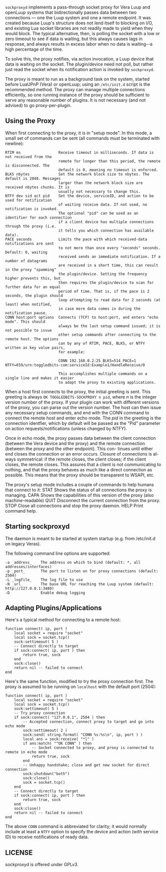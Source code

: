 `sockproxyd` implements a pass-through socket proxy for Vera Luup and openLuup systems that bidirectionally passes data between two connections &mdash; one the Luup system and one a remote endpoint. It was created because Luup's structure does not lend itself to blocking on I/O, and existing Lua socket libraries are not readily made to yield when they would block. The typical alternative, then, is polling the socket with a low or zero timeout to see if data is waiting, but this always causes lags in response, and always results in excess labor when no data is waiting--a high percentage of the time.

To solve this, the proxy notifies, via action invocation, a Luup device that data is waiting on the socket. The plugin/device need not poll, but rather just read the socket when its notification action is invoked by `sockproxyd`.

The proxy is meant to run as a background task on the system, started before LuaUPnP (Vera) or openLuup; using an `/etc/init.d` script is the recommended method. The proxy can manage multiple connections efficiently, so one running instance of the proxy should be sufficient to serve any reasonable number of plugins. It is not necessary (and not advised) to go proxy-per-plugin.

## Using the Proxy

When first connecting to the proxy, it is in "setup mode". In this mode, a small set of
commands can be sent (all commands must be terminated with newline):

    RTIM ms                 Receive timeout in milliseconds. If data is not received from the
                            remote for longer than this period, the remote is disconnected. The
                            default is 0, meaning no timeout is enforced.
    BLKS nbytes             Set the network block size to nbytes. The default is 2048. Messages
                            larger than the network block size are received nbytes chunks. It is
                            usually not necessary to change this.
    NTFY dev sid act pid    Set the device, serviceID, and action to be used for notification
                            of waiting receive data. If not used, no notification is invoked.
                            The optional "pid" can be used as an identifier for each connection
                            if a client device has multiple connections through the proxy (i.e.
                            it tells you which connection has available data).
    PACE seconds            Limits the pace with which received-data notifications are sent
                            to not more than once every "seconds" seconds. Default: 0, waiting
                            received sends an immediate notification. If a number of datagrams
                            are received in a short time, this can result in the proxy "spamming"
                            the plugin/device. Setting the frequency higher prevents this, but
                            then requires the plugin/device to scan for further data for an equal
                            period of time. That is, if the pace is 2 seconds, the plugin should
                            loop attempting to read data for 2 seconds (at least) when notified,
                            in case more data comes in during the notification pause.
    CONN host:port options  Connects (TCP) to host:port, and enters "echo mode". This should
                            always be the last setup command issued; it is not possible to issue
                            other setup commands after connecting to the remote host. The options
                            can by any of RTIM, PACE, BLKS, or NTFY written as key value pairs,
                            for example: 
                            
                            CONN 192.168.0.2:25 BLKS=514 PACE=1 NTFY=659/urn:toggledbits-com:serviceId:Example1/HandleReceive/0
                            
                            This accomplishes multiple commands on a single line and makes it easier
                            to adapt the proxy to existing applications.

When a host first connects to the proxy, the initial greeting is sent. This greeting is always
`OK TOGGLEDBITS-SOCKPROXY n pid`, where _n_ is the integer version number of the proxy. If your
plugin can work with different versions of the proxy, you can parse out the version number. The
host can then issue any necessary setup commands, and end with the CONN command to connect the
remote host and enter echo mode. The _pid_ in the greeting is the connection identfier, which by default will be 
passed as the "Pid" parameter on action requests/notifications (unless changed by NTFY).

Once in echo mode, the proxy passes data between the client connection (between the Vera device
and the proxy) and the remote connection (between the proxy and the other endpoint). This con-
tinues until either end closes the connection or an error occurs. Closure of connections is al-
ways symmetrical: if the remote closes, the client closes; if the client closes, the remote
closes. This assures that a client is not communicating to nothing, and that the proxy behaves
as much like a direct connection as possible. This means that the proxy should be transparent
to WSAPI, etc.

The proxy's setup mode includes a couple of commands to help humans that connect to it:
    STAT            Shows the status of all connections the proxy is managing.
    CAPA            Shows the capabilities of this version of the proxy (also machine-readable)
    QUIT            Disconnect the current connection from the proxy.
    STOP            Close all connections and stop the proxy daemon.
    HELP            Print command help.

## Starting sockproxyd

The daemon is meant to be started at system startup (e.g. from /etc/init.d on legacy Veras).

The following command line options are supported:

    -a _address_    The address on which to bind (default: *, all addresses/interfaces)
    -p _port_       The port to listen on for proxy connections (default: 2504)
    -L _logfile_    The log file to use
    -N _url_        The base URL for reaching the Luup system (default: http://127.0.0.1:3480)
    -D              Enable debug logging

## Adapting Plugins/Applications

Here's a typical method for connecting to a remote host:

```
function connect( ip, port )
	local socket = require "socket"
	local sock = socket.tcp()
	sock:settimeout( 5 )
	-- Connect directly to target
	if sock:connect( ip, port ) then
		return true, sock
	end
	sock:close()
	return nil -- failed to connect
end
```

Here's the same function, modified to try the proxy connection first. The proxy is assumed to be running on `localhost` with the default port (2504):

```
function connect( ip, port )
	local socket = require "socket"
	local sock = socket.tcp()
	sock:settimeout( 5 )
	-- Try proxy connection
	if sock:connect( "127.0.0.1", 2504 ) then
		-- Accepted connection, connect proxy to target and go into echo mode
		sock:settimeout( 2 )
		sock:send( string.format( "CONN %s:%s\n", ip, port ) )
		local ans = sock:receive( "*l" )
		if ans:match( "^OK CONN" ) then
			-- Socket connected to proxy, and proxy is connected to remote in echo mode
			return true, sock
		end
		-- Unhappy handshake; close and get new socket for direct connection
		sock:shutdown("both")
		sock:close()
		sock = socket.tcp()
	end
	-- Connect directly to target
	if sock:connect( ip, port ) then
		return true, sock
	end
	sock:close()
	return nil -- failed to connect
end
```

The above `CONN` command is abbreviated for clarity; it would normally include at least a `NTFY` option to specify the device and action (with service ID) to receive notifications of ready data.

## LICENSE

sockproxyd is offered under GPLv3.
